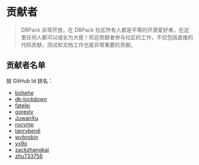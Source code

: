 # 贡献者

> DBPack 非常开放，在 DBPack 社区所有人都是平等的开源爱好者，在这里任何人都可以成长为大佬！欢迎贡献者参与社区的工作，不仅包括直接的代码贡献，测试和文档工作也是非常重要的贡献。

## 贡献者名单

按 GitHub Id 排名：

+ [bohehe](https://github.com/bohehe)
+ [dk-lockdown](https://github.com/dk-lockdown)
+ [fatelei](https://github.com/fatelei)
+ [gorexlv](https://github.com/gorexlv)
+ [JuwanXu](https://github.com/JuwanXu)
+ [rocymp](https://github.com/rocymp)
+ [tanryberdi](https://github.com/tanryberdi)
+ [wybrobin](https://github.com/wybrobin)
+ [yx9o](https://github.com/yx9o)
+ [zackzhangkai](https://github.com/zackzhangkai)
+ [zhu733756](https://github.com/zhu733756)

